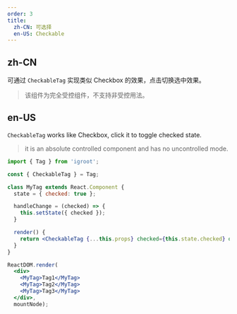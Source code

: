 ```yaml
---
order: 3
title:
  zh-CN: 可选择
  en-US: Checkable
---
```


## zh-CN

可通过 `CheckableTag` 实现类似 Checkbox 的效果，点击切换选中效果。

> 该组件为完全受控组件，不支持非受控用法。

## en-US

`CheckableTag` works like Checkbox, click it to toggle checked state.

> it is an absolute controlled component and has no uncontrolled mode.

````jsx
import { Tag } from 'igroot';

const { CheckableTag } = Tag;

class MyTag extends React.Component {
  state = { checked: true };

  handleChange = (checked) => {
    this.setState({ checked });
  }

  render() {
    return <CheckableTag {...this.props} checked={this.state.checked} onChange={this.handleChange} />;
  }
}

ReactDOM.render(
  <div>
    <MyTag>Tag1</MyTag>
    <MyTag>Tag2</MyTag>
    <MyTag>Tag3</MyTag>
  </div>,
  mountNode);
````
